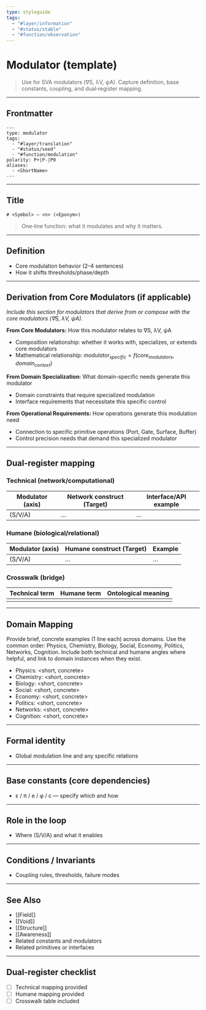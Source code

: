 ```yaml
---
type: styleguide
tags:
  - "#layer/information"
  - "#status/stable"
  - "#function/observation"
---
```


# Modulator (template)

> Use for SVA modulators (∇S, λV, ψA). Capture definition, base constants, coupling, and dual‑register mapping.

---

## Frontmatter

```
---
type: modulator
tags:
  - "#layer/translation"
  - "#status/seed"
  - "#function/modulation"
polarity: P+|P-|P0
aliases:
  - <ShortName>
---
```

---

## Title

`# <Symbol> — <n> (<Eponym>)`

> One‑line function: what it modulates and why it matters.

---

## Definition

- Core modulation behavior (2–4 sentences)
- How it shifts thresholds/phase/depth

---

## Derivation from Core Modulators (if applicable)

*Include this section for modulators that derive from or compose with the core modulators (∇S, λV, ψA).*

**From Core Modulators:** How this modulator relates to ∇S, λV, ψA
- Composition relationship: whether it works with, specializes, or extends core modulators
- Mathematical relationship: $modulator_{specific} = f(core_{modulators}, domain_{context})$

**From Domain Specialization:** What domain-specific needs generate this modulator
- Domain constraints that require specialized modulation
- Interface requirements that necessitate this specific control

**From Operational Requirements:** How operations generate this modulation need
- Connection to specific primitive operations (Port, Gate, Surface, Buffer)
- Control precision needs that demand this specialized modulator

---

## Dual‑register mapping

### Technical (network/computational)

| Modulator (axis) | Network construct (Target) | Interface/API example |
|------------------|----------------------------|-----------------------|
| <symbol> (S/V/A) | …                          | …                     |

### Humane (biological/relational)

| Modulator (axis) | Humane construct (Target) | Example |
|------------------|---------------------------|---------|
| <symbol> (S/V/A) | …                         | …       |

### Crosswalk (bridge)

| Technical term | Humane term | Ontological meaning |
|----------------|-------------|---------------------|
| <tech term>    | <felt term> | <shared meaning>   |

---

## Domain Mapping

Provide brief, concrete examples (1 line each) across domains. Use the common order: Physics, Chemistry, Biology, Social, Economy, Politics, Networks, Cognition. Include both technical and humane angles where helpful, and link to domain instances when they exist.

- Physics: <short, concrete>
- Chemistry: <short, concrete>
- Biology: <short, concrete>
- Social: <short, concrete>
- Economy: <short, concrete>
- Politics: <short, concrete>
- Networks: <short, concrete>
- Cognition: <short, concrete>

---

## Formal identity

- Global modulation line and any specific relations

---

## Base constants (core dependencies)

- ε / π / e / φ / c — specify which and how

---

## Role in the loop

- Where (S/V/A) and what it enables

---

## Conditions / Invariants

- Coupling rules, thresholds, failure modes

---

## See Also

- [[Field]]
- [[Void]]
- [[Structure]]
- [[Awareness]]
- Related constants and modulators
- Related primitives or interfaces

---

## Dual‑register checklist

- [ ] Technical mapping provided
- [ ] Humane mapping provided
- [ ] Crosswalk table included